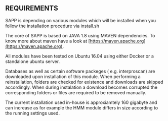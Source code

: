REQUIREMENTS
------------

SAPP is depending on various modules which will be installed when you follow the installation procedure via install.sh

The core of SAPP is based on JAVA 1.8 using MAVEN dependencies. To know more about maven have a look at [https://maven.apache.org](https://maven.apache.org).

All modules have been tested on Ubuntu 16.04 using either Docker or a standalone ubuntu server.

Databases as well as certain software packeges ( e.g. interproscan) are downloaded upon installation of this module. When performing a reinstallation, folders are checked for existence and downloads are skipped accordingly. When during instalation a download becomes corrupted the corresponding folders or files are required to be removed manually.

The current installation used in-house is approxiamtely 160 gigabyte and can increase as for example the HMM module differs in size according to the running settings used.
